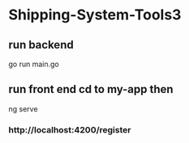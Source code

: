 # Shipping-System-Tools3

## run backend 
go run main.go

## run front end cd to my-app then 
ng serve

### http://localhost:4200/register
